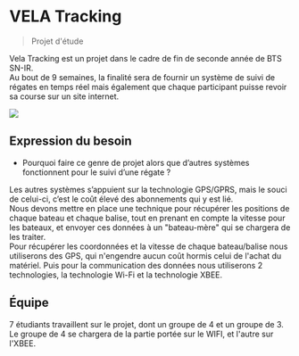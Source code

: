 # VELA Tracking
> Projet d'étude

Vela Tracking est un projet dans le cadre de fin de seconde année de BTS SN-IR.  
Au bout de 9 semaines, la finalité sera de fournir un système de suivi de régates en temps réel mais également que chaque participant puisse revoir sa course sur un site internet. 

![](https://i.imgur.com/hPafaeH.png)

## Expression du besoin 

- Pourquoi faire ce genre de projet alors que d’autres systèmes fonctionnent pour le suivi d’une régate ?

Les autres systèmes s’appuient sur la technologie GPS/GPRS, mais le souci de celui-ci, c’est le coût élevé des abonnements qui y est lié.  
Nous devons mettre en place une technique pour récupérer les positions de chaque bateau et chaque balise, tout en prenant en compte la vitesse pour les bateaux, et envoyer ces données à un "bateau-mère" qui se chargera de les traiter.  
Pour récupérer les coordonnées et la vitesse de chaque bateau/balise nous utiliserons des GPS, qui n'engendre aucun coût hormis celui de l'achat du matériel. Puis pour la communication des données nous utiliserons 2 technologies, la technologie Wi-Fi et la technologie XBEE.


## Équipe

7 étudiants travaillent sur le projet, dont un groupe de 4 et un groupe de 3.
Le groupe de 4 se chargera de la partie portée sur le WIFI, et l'autre sur l'XBEE.
